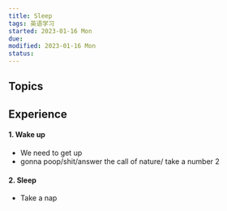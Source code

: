 ```yaml
---
title: Sleep
tags: 英语学习    
started: 2023-01-16 Mon
due: 
modified: 2023-01-16 Mon
status: 
---
```

## Topics
## Experience
#### 1. Wake up
- We need to get up
- gonna poop/shit/answer the call of nature/ take a number 2
#### 2. Sleep
- Take a nap
